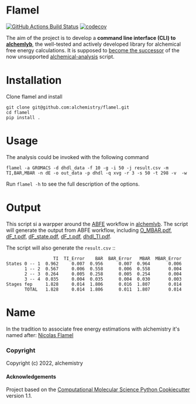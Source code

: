 Flamel
==============================
[//]: # (Badges)
[![GitHub Actions Build Status](https://github.com/alchemistry/flamel/workflows/CI/badge.svg)](https://github.com/alchemistry/flamel/actions?query=workflow%3ACI)
[![codecov](https://codecov.io/gh/alchemistry/flamel/branch/main/graph/badge.svg)](https://codecov.io/gh/alchemistry/flamel/branch/main)


The aim of the project is to develop a **command line interface (CLI) to 
[alchemlyb](https://github.com/alchemistry/alchemlyb)**, the well-tested and 
actively developed library for alchemical free energy calculations. It is 
supposed to [become the successor](https://github.com/alchemistry/alchemlyb/wiki/Roadmap#librarify-alchemical-analysis-functionality) 
of the now unsupported [alchemical-analysis](https://github.com/MobleyLab/alchemical-analysis) script.

# Installation

Clone flamel and install
```shell
git clone git@github.com:alchemistry/flamel.git
cd flamel
pip install .
```

# Usage

The analysis could be invoked with the following command

```shell
flamel -a GROMACS -d dhdl_data -f 10 -g -i 50 -j result.csv -m TI,BAR,MBAR -n dE -o out_data -p dhdl -q xvg -r 3 -s 50 -t 298 -v  -w
```

Run ``flamel -h`` to see the full description of the options.

# Output
This script si a warpper around the 
[ABFE](https://alchemlyb.readthedocs.io/en/latest/workflows/alchemlyb.workflows.ABFE.html#alchemlyb.workflows.ABFE) 
workflow in [alchemlyb](https://github.com/alchemistry/alchemlyb). 
The script will generate the output from ABFE workflow, including 
[O_MBAR.pdf](https://alchemlyb.readthedocs.io/en/latest/visualisation.html#overlap-matrix-of-the-mbar),
[dF_t.pdf](https://alchemlyb.readthedocs.io/en/latest/visualisation.html#df-states-plots-between-different-estimators),
[dF_state.pdf](https://alchemlyb.readthedocs.io/en/latest/visualisation.html#overlap-matrix-of-the-mbar),
[dF_t.pdf](https://alchemlyb.readthedocs.io/en/latest/visualisation.html#forward-and-backward-convergence),
[dhdl_TI.pdf](https://alchemlyb.readthedocs.io/en/latest/visualisation.html#dhdl-plot-of-the-ti).

The script will also generate the `result.csv` ::

                      TI  TI_Error    BAR  BAR_Error   MBAR  MBAR_Error
    States 0 -- 1  0.962     0.007  0.956      0.007  0.964       0.006
           1 -- 2  0.567     0.006  0.558      0.006  0.558       0.004
           2 -- 3  0.264     0.005  0.258      0.005  0.254       0.004
           3 -- 4  0.035     0.004  0.035      0.004  0.030       0.003
    Stages fep     1.828     0.014  1.806      0.016  1.807       0.014
           TOTAL   1.828     0.014  1.806      0.011  1.807       0.014

# Name
In the tradition to associate free energy estimations with alchemistry it's 
named after: [Nicolas Flamel](https://en.wikipedia.org/wiki/Nicolas_Flamel)

### Copyright

Copyright (c) 2022, alchemistry


#### Acknowledgements
 
Project based on the 
[Computational Molecular Science Python Cookiecutter](https://github.com/molssi/cookiecutter-cms) version 1.1.
